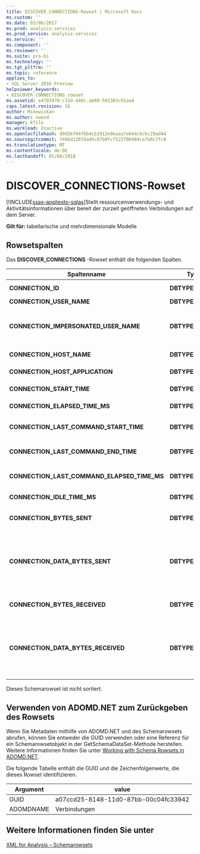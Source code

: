 ```yaml
---
title: DISCOVER_CONNECTIONS-Rowset | Microsoft Docs
ms.custom: ''
ms.date: 03/06/2017
ms.prod: analysis-services
ms.prod_service: analysis-services
ms.service: ''
ms.component: ''
ms.reviewer: ''
ms.suite: pro-bi
ms.technology: ''
ms.tgt_pltfrm: ''
ms.topic: reference
applies_to:
- SQL Server 2016 Preview
helpviewer_keywords:
- DISCOVER_CONNECTIONS rowset
ms.assetid: e4703970-c31d-448c-ab68-503303c91aa4
caps.latest.revision: 16
author: Minewiskan
ms.author: owend
manager: kfile
ms.workload: Inactive
ms.openlocfilehash: d9d56f64f0b4cb1912e9eaaa7e644c6cbc29ad44
ms.sourcegitcommit: f486d12078a45c87b0fcf52270b904ca7b0c7fc8
ms.translationtype: MT
ms.contentlocale: de-DE
ms.lasthandoff: 01/08/2018
---
```

# <a name="discoverconnections-rowset"></a>DISCOVER_CONNECTIONS-Rowset
[!INCLUDE[ssas-appliesto-sqlas](../../../includes/ssas-appliesto-sqlas.md)]Stellt ressourcenverwendungs- und Aktivitätsinformationen über bereit der zurzeit geöffneten Verbindungen auf dem Server.  
  
 **Gilt für:** tabellarische und mehrdimensionale Modelle  
  
## <a name="rowset-columns"></a>Rowsetspalten  
 Das **DISCOVER_CONNECTIONS** -Rowset enthält die folgenden Spalten.  
  
|Spaltenname|Typindikator|Restrictions|Description|  
|-----------------|--------------------|------------------|-----------------|  
|**CONNECTION_ID**|**DBTYPE_I4**|ja|Eine eindeutige Zahl, die die Verbindung identifiziert.|  
|**CONNECTION_USER_NAME**|**DBTYPE_WSTR**|ja|Der Name des Benutzers dieser Verbindung.|  
|**CONNECTION_IMPERSONATED_USER_NAME**|**DBTYPE_WSTR**|ja|Zur künftigen Verwendung reserviert. Analysis Services geben immer NULL für den Wert von CONNECTION_IMPERSONATED_USER_NAME zurück.|  
|**CONNECTION_HOST_NAME**|**DBTYPE_WSTR**|ja|Der Name des Computers, der die Verbindung initiiert hat.|  
|**CONNECTION_HOST_APPLICATION**|**DBTYPE_WSTR**||Der Name der Anwendung, die die Verbindung initiiert hat.|  
|**CONNECTION_START_TIME**|**DBTYPE_DBTIMESTAMP**||UTC-Datum und -Zeit des Servers, zu denen die Verbindung initiiert wurde.|  
|**CONNECTION_ELAPSED_TIME_MS**|**DBTYPE_I8**|ja|Seit dem Start der Verbindung verstrichene Zeit in Millisekunden.|  
|**CONNECTION_LAST_COMMAND_START_TIME**|**DBTYPE_DBTIMESTAMP**||UTC-Datum und -Zeit des Servers, zu denen der letzte Befehl seine Ausführung initiiert hat.|  
|**CONNECTION_LAST_COMMAND_END_TIME**|**DBTYPE_DBTIMESTAMP**||UTC-Datum und -Zeit des Servers, zu denen der letzte Befehl seine Ausführung beendet hat.|  
|**CONNECTION_LAST_COMMAND_ELAPSED_TIME_MS**|**DBTYPE_I8**|ja|Die seit dem Ende der Ausführung des letzten Befehls verstrichene Zeit in Millisekunden.|  
|**CONNECTION_IDLE_TIME_MS**|**DBTYPE_I8**|ja|Die Leerlaufzeit in Millisekunden seit dem Start der Verbindung.|  
|**CONNECTION_BYTES_SENT**|**DBTYPE_I8**||Die akkumulierte Zahl der seit dem Start der Verbindung von der Verbindung gesendeten Bytes.|  
|**CONNECTION_DATA_BYTES_SENT**|**DBTYPE_I8**||Die akkumulierte Zahl der seit dem Start der Verbindung von der Verbindung gesendeten Datenbytes.<br /><br /> Daten werden innerhalb der Verbindung in komprimierter Form ausgetauscht. Dieser Wert gibt die Menge der gesendeten extrahierten Daten wieder.|  
|**CONNECTION_BYTES_RECEIVED**|**DBTYPE_I8**||Die akkumulierte Zahl der seit dem Start der Verbindung von der Verbindung empfangenen Bytes.|  
|**CONNECTION_DATA_BYTES_RECEIVED**|**DBTYPE_I8**||Die akkumulierte Zahl der seit dem Start der Verbindung von der Verbindung empfangenen Datenbytes.<br /><br /> Daten werden innerhalb der Verbindung in komprimierter Form ausgetauscht. Dieser Wert gibt die Menge der empfangenen extrahierten Daten wieder.|  
  
 Dieses Schemarowset ist nicht sortiert.  
  
## <a name="using-adomdnet-to-return-the-rowset"></a>Verwenden von ADOMD.NET zum Zurückgeben des Rowsets  
 Wenn Sie Metadaten mithilfe von ADOMD.NET und des Schemarowsets abrufen, können Sie entweder die GUID verwenden oder eine Referenz für ein Schemarowsetobjekt in der GetSchemaDataSet-Methode herstellen. Weitere Informationen finden Sie unter [Working with Schema Rowsets in ADOMD.NET](../../../analysis-services/multidimensional-models-adomd-net-client/retrieving-metadata-working-with-schema-rowsets.md).  
  
 Die folgende Tabelle enthält die GUID und die Zeichenfolgenwerte, die dieses Rowset identifizieren.  
  
|Argument|value|  
|--------------|-----------|  
|GUID|a07ccd25-8148-11d0-87bb-00c04fc33942|  
|ADOMDNAME|Verbindungen|  
  
## <a name="see-also"></a>Weitere Informationen finden Sie unter  
 [XML for Analysis – Schemarowsets](../../../analysis-services/schema-rowsets/xml/xml-for-analysis-schema-rowsets.md)  
  
  
